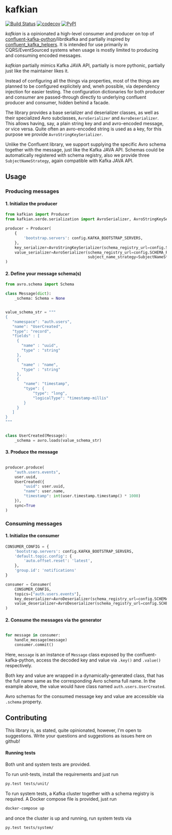 # kafkian 

[![Build Status](https://travis-ci.org/saabeilin/kafkian.svg?branch=master)](https://travis-ci.org/saabeilin/kafkian)
[![codecov](https://codecov.io/gh/saabeilin/kafkian/branch/master/graph/badge.svg)](https://codecov.io/gh/saabeilin/kafkian) 
[![PyPI](https://img.shields.io/pypi/v/kafkian.svg)](https://pypi.python.org/pypi)

*kafkian* is a opinionated a high-level consumer and producer on top of 
[confluent-kafka-python](https://github.com/confluentinc/confluent-kafka-python)/librdkafka 
and partially inspired by [confluent_kafka_helpers](https://github.com/fyndiq/confluent_kafka_helpers). 
It is intended for use primarily in CQRS/EventSourced systems when usage is mostly
limited to producing and consuming encoded messages.

*kafkian* partially mimics Kafka JAVA API, partially is more pythonic, partially just like the maintainer likes it.

Instead of configuring all the things via properties, most of the things 
are planned to be configured explicitely and, wneh possible, via dependency
injection for easier testing. The configuration dictionaries for both producer
and consumer are passed-through directly to underlying confluent producer and 
consumer, hidden behind a facade.

The library provides a base serializer and deserializer classes, as well as 
their specialized Avro subclasses, `AvroSerializer` and `AvroDeserializer`. 
This allows having, say, a plain string key and and avro-encoded message, 
or vice versa. Quite often an avro-encoded string is used as a key, for 
this purpose we provide `AvroStringKeySerializer`.

Unlike the Confluent library, we support supplying the specific Avro schema
together with the message, just like the Kafka JAVA API. Schemas could be
automatically registered with schema registry, also we provide three
`SubjectNameStrategy`, again compatible with Kafka JAVA API.

## Usage
### Producing messages

#### 1. Initialize the producer

```python
from kafkian import Producer
from kafkian.serde.serialization import AvroSerializer, AvroStringKeySerializer, SubjectNameStrategy

producer = Producer(
    {
        'bootstrap.servers': config.KAFKA_BOOTSTRAP_SERVERS,
    },
    key_serializer=AvroStringKeySerializer(schema_registry_url=config.SCHEMA_REGISTRY_URL),
    value_serializer=AvroSerializer(schema_registry_url=config.SCHEMA_REGISTRY_URL,
                                    subject_name_strategy=SubjectNameStrategy.RecordNameStrategy)
)

```

#### 2. Define your message schema(s)

```python
from avro.schema import Schema

class Message(dict):
    _schema: Schema = None


value_schema_str = """
{
   "namespace": "auth.users",
   "name": "UserCreated",
   "type": "record",
   "fields" : [
     {
       "name" : "uuid",
       "type" : "string"
     },     
     {
       "name" : "name",
       "type" : "string"
     },
     {
        "name": "timestamp",
        "type": {
            "type": "long",
            "logicalType": "timestamp-millis"
        }
     }
   ]
}
"""


class UserCreated(Message):
    _schema = avro.loads(value_schema_str)

```

#### 3. Produce the message

```python

producer.produce(
    "auth.users.events",
    user.uuid,
    UserCreated({
        "uuid": user.uuid,
        "name": user.name,
        "timestamp": int(user.timestamp.timestamp() * 1000)
    }),
    sync=True
)
```

### Consuming messages

#### 1. Initialize the consumer

```python
CONSUMER_CONFIG = {
    'bootstrap.servers': config.KAFKA_BOOTSTRAP_SERVERS,
    'default.topic.config': {
        'auto.offset.reset': 'latest',
    },
    'group.id': 'notifications'
}

consumer = Consumer(
    CONSUMER_CONFIG,
    topics=["auth.users.events"],
    key_deserializer=AvroDeserializer(schema_registry_url=config.SCHEMA_REGISTRY_URL),
    value_deserializer=AvroDeserializer(schema_registry_url=config.SCHEMA_REGISTRY_URL),
)
```

#### 2. Consume the messages via the generator

```python

for message in consumer:
    handle_message(message)
    consumer.commit()
```

Here, `message` is an instance of `Message` class exposed by the 
confluent-kafka-python, access the decoded key and value via `.key()` 
and `.value()` respectively.

Both key and value are wrapped in a dynamically-generated class,
that has the full name same as the corresponding Avro schema full name.
In the example above, the value would have class named `auth.users.UserCreated`.

Avro schemas for the consumed message key and value are accessible via `.schema` property.

## Contributing
This library is, as stated, quite opinionated, however, I'm open to suggestions.
Write your questions and suggestions as issues here on github!

#### Running tests
Both unit and system tests are provided. 

To run unit-tests, install the requirements and just run 
```bash
py.test tests/unit/
``` 

To run system tests, a Kafka cluster together with a schema registry is 
required. A Docker compose file is provided, just run 
```bash
docker-compose up
```
and once the cluster is up and running, run system tests via 
```bash
py.test tests/system/
```

